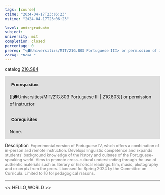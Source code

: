 ```yaml
---
tags: [course]
ctime: "2024-04-17T23:06:23"
mstime: "2024-04-17T23:06:23"

level: undergraduate
subject: 
university: mit
completion: closed
percentage: 0
prereq: "<🎓Universities/MIT/21G.803 Portuguese III> or permission of instructor"
coreq: "None."
---
```


catalog [21G.S84](http://student.mit.edu/catalog/m21Gh.html#21G.S84)

<span style="display: block; padding: 15px; background-color: rgb(100, 100, 100, 0.2);"><font id="m_prereq2235_0" style="display: block; font-family: Arial, sans-serif; font-weight: bold; padding: 5px">Prerequisites</font><br><span id="prereq2235_0">[[🎓Universities/MIT/21G.803 Portuguese III | 21G.803]] or permission of instructor</span></span>
<span style="display: block; padding: 15px; background-color: rgb(100, 100, 100, 0.2);"><font id="m_coreq2235_0" style="display: block; font-family: Arial, sans-serif; font-weight: bold; padding: 5px">Corequisites</font><br><span id="coreq2235_0">None.</span></span>

<font style="">Description:</font>
<font style="color: grey; font-size: 0.8rem;">Experimental version of Portuguese IV, which offers a combination of in-person and remote instruction. Develops linguistic competence and expands students' background knowledge of the history and cultures of the Portuguese-speaking world. Aims to promote cross-cultural understanding through the use of authentic materials such as literary or historical readings, film, music, photography and excerpts from the press. Licensed for Spring 2024 by the Committee on Curricula. Limited to 18 for pedagogical reasons.</font>



---

<< HELLO, WORLD >>

